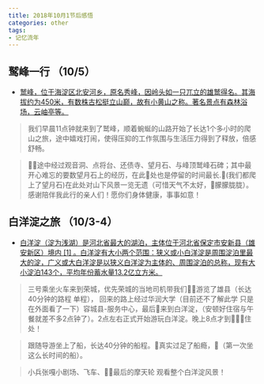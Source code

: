 ```yaml
---
title: 2018年10月1节后感悟
categories: other
tags: 
- 记忆流年
---
```


## 鹫峰一行 （10/5）

* [鹫峰，位于海淀区北安河乡，原名秀峰，因岭头如一只兀立的雄鹫得名。其海拔约为450米，有数株古松挺立山巅，故有小黄山之称。著名景点有森林浴场，云岫亭等。](https://baike.baidu.com/item/%E9%B9%AB%E5%B3%B0)

> 我们早晨11点钟就来到了鹫峰，顺着蜿蜒的山路开始了长达1个多小时的爬山之旅，途中嬉戏打闹，使得压抑的工作氛围与生活压力得到了释放，倍感舒畅。

> 途中经过观音洞、点将台、还债寺、望月石、与峰顶鹫峰石碑；其中最开心难忘的要数望月石上的经历，在此处也是停留的时间最长.(我们都爬上了望月石)在此处对山下风景一览无遗（可惜天气不太好，朦朦胧胧）。感谢陪伴我此行的亲人们！愿你们身体健康，事事如意！


## 白洋淀之旅 （10/3-4）

* [白洋淀（淀为浅湖）是河北省最大的湖泊，主体位于河北省保定市安新县（雄安新区）境内 [1]  。白洋淀有大小两个范围：狭义或小白洋淀是周围淀泊里最大的淀，广义或大白洋淀是以狭义白洋淀为主体的、周围淀泊的总称，现有大小淀泊143个，平均年份蓄水量13.2亿立方米。](https://baike.baidu.com/item/%E7%99%BD%E6%B4%8B%E6%B7%80/236169)

> 三号乘坐火车来到荣城，优先荣城的当地司机带我们游览了雄县（长达40分钟的路程 单程）， 回来的路上经过华润大学（目前还不了解此学 只是在外面看了一下）容城县-服务中心，最后来到白洋淀，（安顿好住宿与午餐就差不多2点钟了）。2点左右正式开始游玩白洋淀。晚上8点才到住处！

> 跟随导游坐上了船，长达40分钟的船程。真实过足了船瘾，（第一次坐这么长时间的船）。

> 小兵张嘎小剧场、飞车、最后的摩天轮 观看整个白洋淀风景！